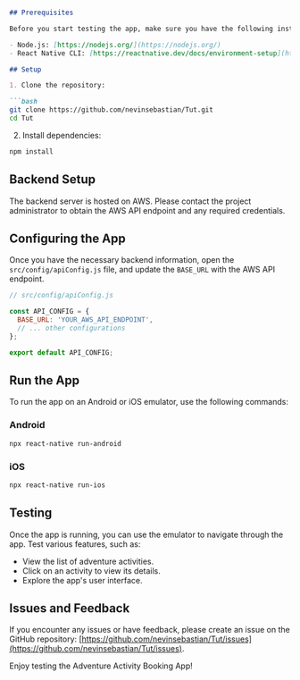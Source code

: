 
```markdown





## Prerequisites

Before you start testing the app, make sure you have the following installed on your machine:

- Node.js: [https://nodejs.org/](https://nodejs.org/)
- React Native CLI: [https://reactnative.dev/docs/environment-setup](https://reactnative.dev/docs/environment-setup)

## Setup

1. Clone the repository:

```bash
git clone https://github.com/nevinsebastian/Tut.git
cd Tut
```

2. Install dependencies:

```bash
npm install
```

## Backend Setup

The backend server is hosted on AWS. Please contact the project administrator to obtain the AWS API endpoint and any required credentials.

## Configuring the App

Once you have the necessary backend information, open the `src/config/apiConfig.js` file, and update the `BASE_URL` with the AWS API endpoint.

```javascript
// src/config/apiConfig.js

const API_CONFIG = {
  BASE_URL: 'YOUR_AWS_API_ENDPOINT',
  // ... other configurations
};

export default API_CONFIG;
```

## Run the App

To run the app on an Android or iOS emulator, use the following commands:

### Android

```bash
npx react-native run-android
```

### iOS

```bash
npx react-native run-ios
```

## Testing

Once the app is running, you can use the emulator to navigate through the app. Test various features, such as:

- View the list of adventure activities.
- Click on an activity to view its details.
- Explore the app's user interface.

## Issues and Feedback

If you encounter any issues or have feedback, please create an issue on the GitHub repository: [https://github.com/nevinsebastian/Tut/issues](https://github.com/nevinsebastian/Tut/issues).

Enjoy testing the Adventure Activity Booking App!


